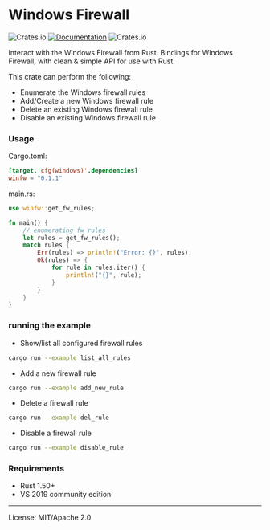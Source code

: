 Windows Firewall
==================

![Crates.io](https://img.shields.io/crates/v/winfw)
[![Documentation](https://docs.rs/winfw/badge.svg)](https://docs.rs/winfw)
![Crates.io](https://img.shields.io/crates/l/winfw)


Interact with the Windows Firewall from Rust. Bindings for Windows Firewall, with clean & simple API for use with Rust.  
  
This crate can perform the following:
- Enumerate the Windows firewall rules
- Add/Create a new Windows firewall rule
- Delete an existing Windows firewall rule
- Disable an existing Windows firewall rule

### Usage

Cargo.toml:
```toml
[target.'cfg(windows)'.dependencies]
winfw = "0.1.1"
```

main.rs:
```rust
use winfw::get_fw_rules;

fn main() {
    // enumerating fw rules
    let rules = get_fw_rules();
    match rules {
        Err(rules) => println!("Error: {}", rules),
        Ok(rules) => {
            for rule in rules.iter() {
                println!("{}", rule);
            }
        }
    }
}
```

### running the example
- Show/list all configured firewall rules
```bash
cargo run --example list_all_rules
```

- Add a new firewall rule
```bash
cargo run --example add_new_rule
```

- Delete a firewall rule
```bash
cargo run --example del_rule
```

- Disable a firewall rule
```bash
cargo run --example disable_rule
```

### Requirements
- Rust 1.50+
- VS 2019 community edition

---
License: MIT/Apache 2.0
